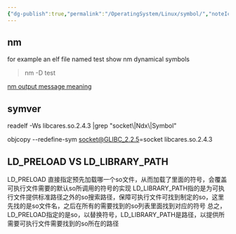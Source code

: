 ```yaml
---
{"dg-publish":true,"permalink":"/OperatingSystem/Linux/symbol/","noteIcon":"","created":"","updated":""}
---
```


## nm
for example an elf file named test
show nm dynamical symbols
> nm -D test

[nm output message meaning](https://man7.org/linux/man-pages/man1/nm.1p.html)


## symver


readelf  -Ws libcares.so.2.4.3 |grep "socket\\|Ndx\\|Symbol"

objcopy --redefine-sym socket@GLIBC_2.2.5=socket libcares.so.2.4.3

## LD_PRELOAD VS LD_LIBRARY_PATH
LD_PRELOAD 直接指定预先加载哪一个so文件，从而加载了里面的符号，会覆盖可执行文件需要的默认so所调用的符号的实现
LD_LIBRARY_PATH指的是为可执行文件提供标准路径之外的so搜索路径，保障可执行文件可找到制定的so，这里先找的是so文件名，之后在所有的需要找到的so列表里面找到对应的符号
总之，LD_PRELOAD指定的是so，以替换符号，LD_LIBRARY_PATH是路径，以提供所需要可执行文件需要找到的so所在的路径
